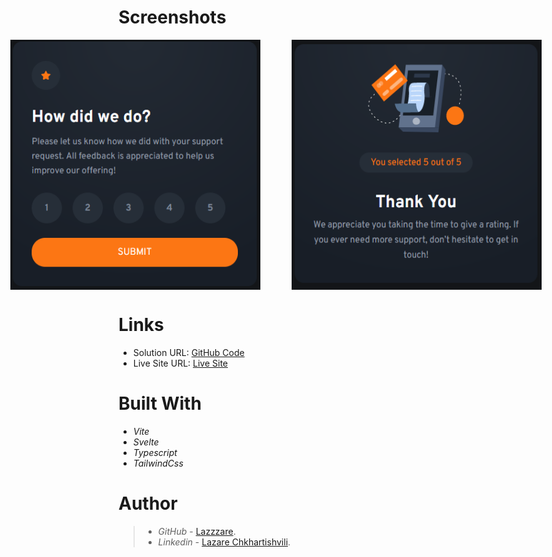 # Screenshots

<div style="display: flex; flex-direction: row; justify-content: center; margin: auto;">

  <!-- First Image -->
  <img src="./src/assets/Readme-Image-1.PNG" alt="First Image" width="400" height="400"  style="margin-right: 50px;">

  <!-- Second Image -->
  <img src="./src/assets/Readme-Image-2.PNG" width="400" height="400" alt="Second Image">
</div>

# Links

- Solution URL: [GitHub Code](https://github.com/Lazzzare/InteractiveRatingComponent-Svelte-)
- Live Site URL: [Live Site](https://interactive-rating-component-svelte.netlify.app/)

# Built With

- _Vite_
- _Svelte_
- _Typescript_
- _TailwindCss_

# Author

> - _GitHub_ - [Lazzzare](https://github.com/Lazzzare).
> - _Linkedin_ - [Lazare Chkhartishvili](https://www.linkedin.com/in/lazare-chkhartishvili-0a6434235/).
